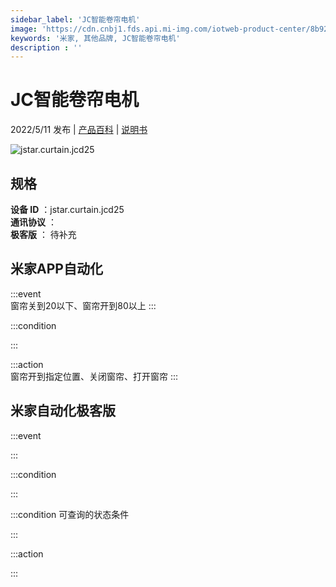 ```yaml
---
sidebar_label: 'JC智能卷帘电机'
image: 'https://cdn.cnbj1.fds.api.mi-img.com/iotweb-product-center/8b921139b7daf8b01e64267bf4b45e46_1645598809412.png?GalaxyAccessKeyId=AKVGLQWBOVIRQ3XLEW&Expires=9223372036854775807&Signature=EoeVJBiqlw89riD/kZDbQdbRv04='
keywords: '米家, 其他品牌, JC智能卷帘电机'
description : ''
---
```

# JC智能卷帘电机

2022/5/11 发布 | [产品百科](https://home.mi.com/webapp/content/baike/product/index.html?model=jstar.curtain.jcd25/) | [说明书](https://home.mi.com/views/introduction.html?model=jstar.curtain.jcd25&region=cn)

![jstar.curtain.jcd25](https://cdn.cnbj1.fds.api.mi-img.com/iotweb-product-center/8b921139b7daf8b01e64267bf4b45e46_1645598809412.png?GalaxyAccessKeyId=AKVGLQWBOVIRQ3XLEW&Expires=9223372036854775807&Signature=EoeVJBiqlw89riD/kZDbQdbRv04=)

## 规格  
> 
**设备 ID** ：jstar.curtain.jcd25  
**通讯协议** ：  
**极客版**  ： 待补充 


## 米家APP自动化  

:::event  
窗帘关到20以下、窗帘开到80以上
:::

:::condition  

:::

:::action   
窗帘开到指定位置、关闭窗帘、打开窗帘
:::

## 米家自动化极客版  

:::event  

:::

:::condition  

:::

:::condition 可查询的状态条件  

:::

:::action  

:::

        

